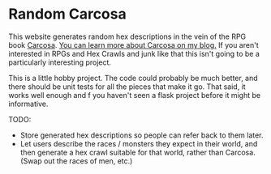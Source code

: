Random Carcosa
==============

This website generates random hex descriptions in the vein of the RPG book [Carcosa][1]. [You can learn more about Carcosa on my blog.][2] If you aren't interested in RPGs and Hex Crawls and junk like that this isn't going to be a particularly interesting project.

This is a little hobby project. The code could probably be much better, and there should be unit tests for all the pieces that make it go. That said, it works well enough and f you haven't seen a flask project before it might be informative.

TODO:

 * Store generated hex descriptions so people can refer back to them later.
 * Let users describe the races / monsters they expect in their world, and then generate a hex crawl suitable for that world, rather than Carcosa. (Swap out the races of men, etc.)

[1]: http://www.lotfp.com/store/index.php?route=product/product&product_id=145
[2]: http://save.vs.totalpartykill.ca/tag/carcosa/
